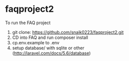 # faqproject2

To run the FAQ project
1. git clone: https://github.com/snaik0223/faqproject2.git
2. CD into FAQ and run composer install
3. cp.env.example to .env
4. setup database/ with sqlite or other (http://laravel.com/docs/5.6/database)


